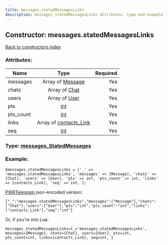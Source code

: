 ```yaml
---
title: messages.statedMessagesLinks
description: messages_statedMessagesLinks attributes, type and example
---
```

## Constructor: messages.statedMessagesLinks  
[Back to constructors index](index.md)



### Attributes:

| Name     |    Type       | Required |
|----------|:-------------:|---------:|
|messages|Array of [Message](../types/Message.md) | Yes|
|chats|Array of [Chat](../types/Chat.md) | Yes|
|users|Array of [User](../types/User.md) | Yes|
|pts|[int](../types/int.md) | Yes|
|pts\_count|[int](../types/int.md) | Yes|
|links|Array of [contacts\_Link](../types/contacts_Link.md) | Yes|
|seq|[int](../types/int.md) | Yes|



### Type: [messages\_StatedMessages](../types/messages_StatedMessages.md)


### Example:

```
$messages_statedMessagesLinks = ['_' => 'messages.statedMessagesLinks', 'messages' => [Message], 'chats' => [Chat], 'users' => [User], 'pts' => int, 'pts_count' => int, 'links' => [contacts_Link], 'seq' => int, ];
```  

[PWRTelegram](https://pwrtelegram.xyz) json-encoded version:

```
{"_":"messages.statedMessagesLinks","messages":["Message"],"chats":["Chat"],"users":["User"],"pts":"int","pts_count":"int","links":["contacts_Link"],"seq":"int"}
```


Or, if you're into Lua:  


```
messages_statedMessagesLinks={_='messages.statedMessagesLinks', messages={Message}, chats={Chat}, users={User}, pts=int, pts_count=int, links={contacts_Link}, seq=int, }

```


